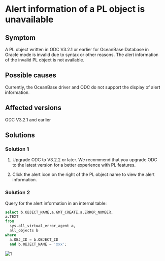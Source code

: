 Alert information of a PL object is unavailable
================================

Symptom
-------------------------

A PL object written in ODC V3.2.1 or earlier for OceanBase Database in Oracle mode is invalid due to syntax or other reasons. The alert information of the invalid PL object is not available.

Possible causes
-------------------------

Currently, the OceanBase driver and ODC do not support the display of alert information.

Affected versions
----------------------

ODC V3.2.1 and earlier

Solutions
---------------------

### **Solution 1**

1. Upgrade ODC to V3.2.2 or later.  We recommend that you upgrade ODC to the latest version for a better experience with PL features.

2. Click the alert icon on the right of the PL object name to view the alert information.

### **Solution 2**

Query for the alert information in an internal table:

```sql
select b.OBJECT_NAME,a.GMT_CREATE,a.ERROR_NUMBER,
a.TEXT
from
  sys.all_virtual_error_agent a,
  all_objects b
where
  a.OBJ_ID = b.OBJECT_ID
  and b.OBJECT_NAME = 'xxx';
```

![1](https://obbusiness-private.oss-cn-shanghai.aliyuncs.com/doc/img/odc/420/1300.troubleshooting/300.common-troubleshooting/400.pl-object/800.unable-to-view-pl-object-alarm-information/1EN.png)
